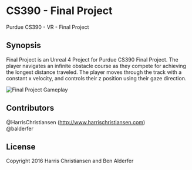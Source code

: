 # CS390 - Final Project
Purdue CS390 - VR - Final Project

## Synopsis

Final Project is an Unreal 4 Project for Purdue CS390 Final Project. The player navigates an infinite obstacle course as they compete for achieving the longest distance traveled. The player moves through the track with a constant x velocity, and controls their z position using their gaze direction.  

![Final Project Gameplay](http://files.harrischristiansen.com/021s0q1Y0B3D/Screen%20Recording%202016-04-27%20at%2006.25%20AM.gif)

## Contributors

@HarrisChristiansen (http://www.harrischristiansen.com)  
@balderfer  

## License

Copyright 2016 Harris Christiansen and Ben Alderfer  
